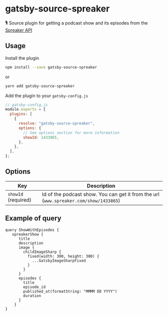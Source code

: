 # gatsby-source-spreaker

🎙 Source plugin for getting a podcast show and its episodes from the [Spreaker API](https://developers.spreaker.com/api/)

## Usage

Install the plugin

```sh
npm install --save gatsby-source-spreaker
```

or

```sh
yarn add gatsby-source-spreaker
```

Add the plugin to your `gatsby-config.js`

```javascript
// gatsby-config.js
module.exports = {
  plugins: [
    {
      resolve: "gatsby-source-spreaker",
      options: {
        // See options section for more information
        showId: 1433865,
      },
    },
  ],
};
```

## Options

| Key                 | Description                                                                           |
| ------------------- | ------------------------------------------------------------------------------------- |
| `showId` (required) | Id of the podcast show. You can get it from the url (`www.spreaker.com/show/1433865`) |

## Example of query

```
query ShowWithEpisodes {
   spreakerShow {
      title
      description
      image {
        childImageSharp {
          fixed(width: 300, height: 300) {
            ...GatsbyImageSharpFixed
          }
        }
      }
      episodes {
        title
        episode_id
        published_at(formatString: "MMMM DD YYYY")
        duration
      }
    }
}
```
